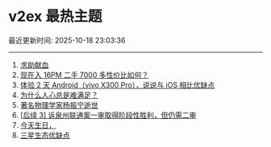 # v2ex 最热主题

最近更新时间: 2025-10-18 23:03:36

--- 
1. [求助献血](https://www.v2ex.com/t/1166554) 
2. [现在入 16PM 二手 7000 多性价比如何？](https://www.v2ex.com/t/1166558) 
3. [体验 2 天 Android（vivo X300 Pro），说说与 iOS 相比优缺点](https://www.v2ex.com/t/1166566) 
4. [为什么人心总是难满足？](https://www.v2ex.com/t/1166567) 
5. [著名物理学家杨振宁逝世](https://www.v2ex.com/t/1166595) 
6. [[后续 3] 诉泉州联通案一审取得阶段性胜利，但仍需二审](https://www.v2ex.com/t/1166542) 
7. [今天生日，](https://www.v2ex.com/t/1166584) 
8. [三星生态优缺点](https://www.v2ex.com/t/1166598) 
